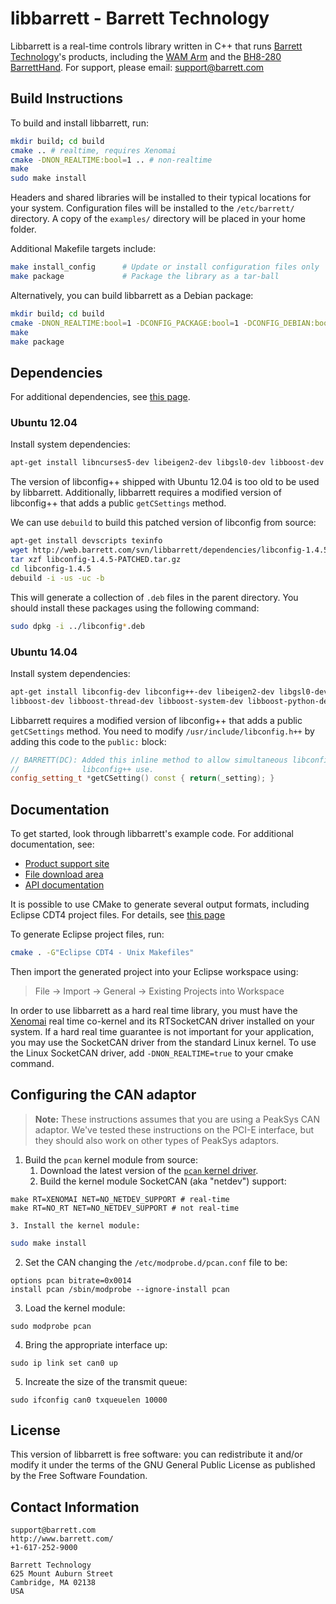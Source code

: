 # libbarrett - Barrett Technology #

Libbarrett is a real-time controls library written in C++ that runs [Barrett
Technology](http://www.barrett.com/robot/index.htm)'s products, including the
[WAM Arm](http://www.barrett.com/robot/products-arm.htm) and the [BH8-280
BarrettHand](http://www.barrett.com/robot/products-hand.htm). For support,
please email: support@barrett.com

## Build Instructions ##

To build and install libbarrett, run:

```bash
mkdir build; cd build
cmake .. # realtime, requires Xenomai
cmake -DNON_REALTIME:bool=1 .. # non-realtime
make
sudo make install
```

Headers and shared libraries will be installed to their typical locations for
your system. Configuration files will be installed to the `/etc/barrett/`
directory. A copy of the `examples/` directory will be placed in your home
folder.

Additional Makefile targets include:

```bash
make install_config      # Update or install configuration files only
make package             # Package the library as a tar-ball
```

Alternatively, you can build libbarrett as a Debian package:

```bash
mkdir build; cd build
cmake -DNON_REALTIME:bool=1 -DCONFIG_PACKAGE:bool=1 -DCONFIG_DEBIAN:bool=1 -DINSTALL_EXAMPLES:bool=0 -DINSTALL_SANDBOX:bool=0 -DCPACK_GENERATOR=DEB ..
make
make package
```

## Dependencies ##

For additional dependencies, see [this page](http://web.barrett.com/svn/libbarrett/dependencies/).

### Ubuntu 12.04 ###

Install system dependencies:

```bash
apt-get install libncurses5-dev libeigen2-dev libgsl0-dev libboost-dev libboost-thread-dev libboost-system-dev libboost-python-dev
```

The version of libconfig++ shipped with Ubuntu 12.04 is too old to be used by
libbarrett. Additionally, libbarrett requires a modified version of libconfig++
that adds a public `getCSettings` method.

We can use `debuild` to build this patched version of libconfig from source:

```bash
apt-get install devscripts texinfo
wget http://web.barrett.com/svn/libbarrett/dependencies/libconfig-1.4.5-PATCHED.tar.gz
tar xzf libconfig-1.4.5-PATCHED.tar.gz
cd libconfig-1.4.5
debuild -i -us -uc -b
```

This will generate a collection of `.deb` files in the parent directory. You
should install these packages using the following command:

```bash
sudo dpkg -i ../libconfig*.deb
```

### Ubuntu 14.04 ###

Install system dependencies:

```bash
apt-get install libconfig-dev libconfig++-dev libeigen2-dev libgsl0-dev
libboost-dev libboost-thread-dev libboost-system-dev libboost-python-dev # Ubuntu 14.04
```

Libbarrett requires a modified version of libconfig++ that adds a public
`getCSettings` method. You need to modify `/usr/include/libconfig.h++` by
adding this code to the `public:` block:

```c++
// BARRETT(DC): Added this inline method to allow simultaneous libconfig and
//              libconfig++ use.
config_setting_t *getCSetting() const { return(_setting); }
```

## Documentation ##

To get started, look through libbarrett's example code. For additional
documentation, see:

- [Product support site](http://support.barrett.com/)
- [File download area](http://barrett.com/robot/support.htm)
- [API documentation](http://web.barrett.com/libbarrett/)

It is possible to use CMake to generate several output formats, including
Eclipse CDT4 project files. For details, see [this
page](http://www.paraview.org/Wiki/Eclipse_CDT4_Generator)

To generate Eclipse project files, run:

```bash
cmake . -G"Eclipse CDT4 - Unix Makefiles"
```

Then import the generated project into your Eclipse workspace using:

> File -> Import -> General -> Existing Projects into Workspace

In order to use libbarrett as a hard real time library, you must have the
[Xenomai](http://www.xenomai.org/) real time co-kernel and its RTSocketCAN
driver installed on your system. If a hard real time guarantee is not important
for your application, you may use the SocketCAN driver from the standard Linux
kernel. To use the Linux SocketCAN driver, add `-DNON_REALTIME=true` to your
cmake command.

## Configuring the CAN adaptor ##

> **Note:** These instructions assumes that you are using a PeakSys CAN adaptor. We've tested these instructions on the PCI-E interface, but they should also work on other types of PeakSys adaptors.

1. Build the `pcan` kernel module from source:
    1. Download the latest version of the [`pcan` kernel driver](http://www.peak-system.com/fileadmin/media/linux/index.htm#download).
    2. Build the kernel module SocketCAN (aka "netdev") support:
```
make RT=XENOMAI NET=NO_NETDEV_SUPPORT # real-time
make RT=NO_RT NET=NO_NETDEV_SUPPORT # not real-time
```
    3. Install the kernel module:
```bash
sudo make install
```
2. Set the CAN changing the `/etc/modprobe.d/pcan.conf` file to be:
```
options pcan bitrate=0x0014
install pcan /sbin/modprobe --ignore-install pcan
```
3. Load the kernel module:
```
sudo modprobe pcan
```
4. Bring the appropriate interface up:
```
sudo ip link set can0 up
```
5. Increate the size of the transmit queue:
```
sudo ifconfig can0 txqueuelen 10000
```

## License ##

This version of libbarrett is free software: you can redistribute it and/or
modify it under the terms of the GNU General Public License as published by the
Free Software Foundation.

## Contact Information ##

```
support@barrett.com
http://www.barrett.com/
+1-617-252-9000
```

```
Barrett Technology
625 Mount Auburn Street
Cambridge, MA 02138
USA
```
